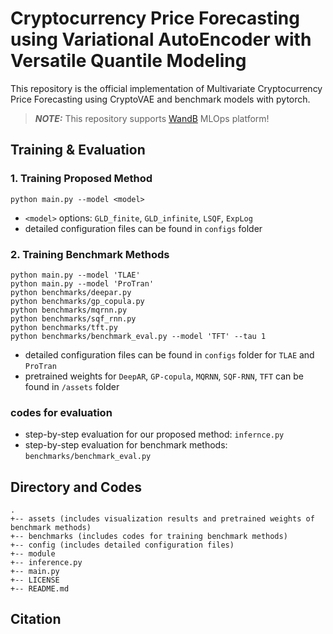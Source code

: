 # Cryptocurrency Price Forecasting using Variational AutoEncoder with Versatile Quantile Modeling

This repository is the official implementation of Multivariate Cryptocurrency Price Forecasting using CryptoVAE and benchmark models with pytorch. 

> **_NOTE:_** This repository supports [WandB](https://wandb.ai/site) MLOps platform!

## Training & Evaluation 

### 1. Training Proposed Method
```
python main.py --model <model>
```   
- `<model>` options: `GLD_finite`, `GLD_infinite`, `LSQF`, `ExpLog`
- detailed configuration files can be found in `configs` folder

### 2. Training Benchmark Methods
```
python main.py --model 'TLAE'
python main.py --model 'ProTran'
python benchmarks/deepar.py 
python benchmarks/gp_copula.py 
python benchmarks/mqrnn.py 
python benchmarks/sqf_rnn.py 
python benchmarks/tft.py
python benchmarks/benchmark_eval.py --model 'TFT' --tau 1
```
- detailed configuration files can be found in `configs` folder for `TLAE` and `ProTran`
- pretrained weights for `DeepAR`, `GP-copula`, `MQRNN`, `SQF-RNN`, `TFT` can be found in `/assets` folder

### codes for evaluation
- step-by-step evaluation for our proposed method: `infernce.py`
- step-by-step evaluation for benchmark methods: `benchmarks/benchmark_eval.py`   

## Directory and Codes
```
.
+-- assets (includes visualization results and pretrained weights of benchmark methods)
+-- benchmarks (includes codes for training benchmark methods)
+-- config (includes detailed configuration files)
+-- module 
+-- inference.py
+-- main.py
+-- LICENSE
+-- README.md
```

## Citation
```

```